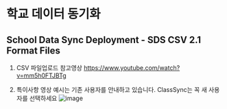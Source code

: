# 학교 데이터 동기화 
## School Data Sync Deployment - SDS CSV 2.1 Format Files

1. CSV 파일업로드 참고영상
https://www.youtube.com/watch?v=mm5h0FTJBTg

2. 특이사항
영상 예시는 기존 사용자를 안내하고 있습니다. ClassSync는 꼭 새 사용자를 선택하세요 
![image](https://user-images.githubusercontent.com/16409151/220493340-a23eaea8-03a7-42dd-b2d4-82de8d20f03b.png)
